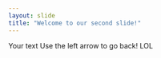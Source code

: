```yaml
---
layout: slide
title: "Welcome to our second slide!"
---
```

Your text
Use the left arrow to go back!
LOL
